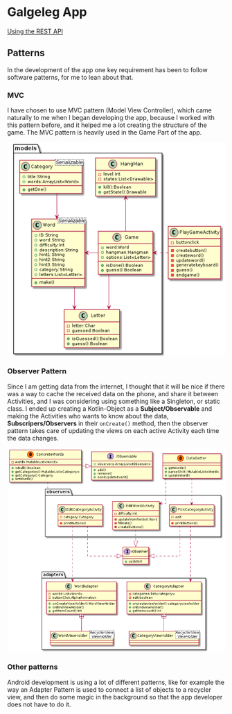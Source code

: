 # Galgeleg App

[Using the REST API](https://github.com/DAT4/android-galgeleg-rest-api)

## Patterns
In the development of the app one key requirement has been to follow software patterns, for me to lean about that.

### MVC
I have chosen to use MVC pattern (Model View Controller), which came naturally to me when I began developing the app, because I worked with this pattern before, and it helped me a lot creating the structure of the game. The MVC pattern is heavily used in the Game Part of the app.

![UML diagram of how the MVC pattern is implemented in the app](UML/mvc.png)

### Observer Pattern
Since I am getting data from the internet, I thought that it will be nice if there was a way to cache the received data on the phone, and share it between Activities, and I was considering using something like a Singleton, or static class. I ended up creating a Kotlin-Object as a **Subject/Observable** and making the Activities who wants to know about the data, **Subscripers/Observers** in their `onCreate()` method, then the observer pattern takes care of updating the views on each active Activity each time the data changes.

![UML diagram of how the Observer pattern is implemented in the app](UML/class.png)

### Other patterns
Android development is using a lot of different patterns, like for example the way an Adapter Pattern is used to connect a list of objects to a recycler view, and then do some magic in the background so that the app developer does not have to do it.

